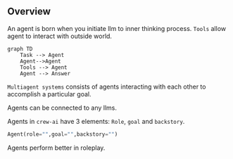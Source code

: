 ## Overview

An agent is born when you initiate llm to inner thinking process. `Tools` allow agent to interact with outside world.

```mermaid
graph TD
    Task --> Agent
    Agent-->Agent
    Tools --> Agent
    Agent --> Answer
```

`Multiagent systems` consists of agents interacting with each other to accomplish a particular goal.

Agents can be connected to any llms.

Agents in `crew-ai` have 3 elements: `Role`, `goal` and `backstory`.

```python
Agent(role="",goal="",backstory="")
```

Agents perform better in roleplay.
